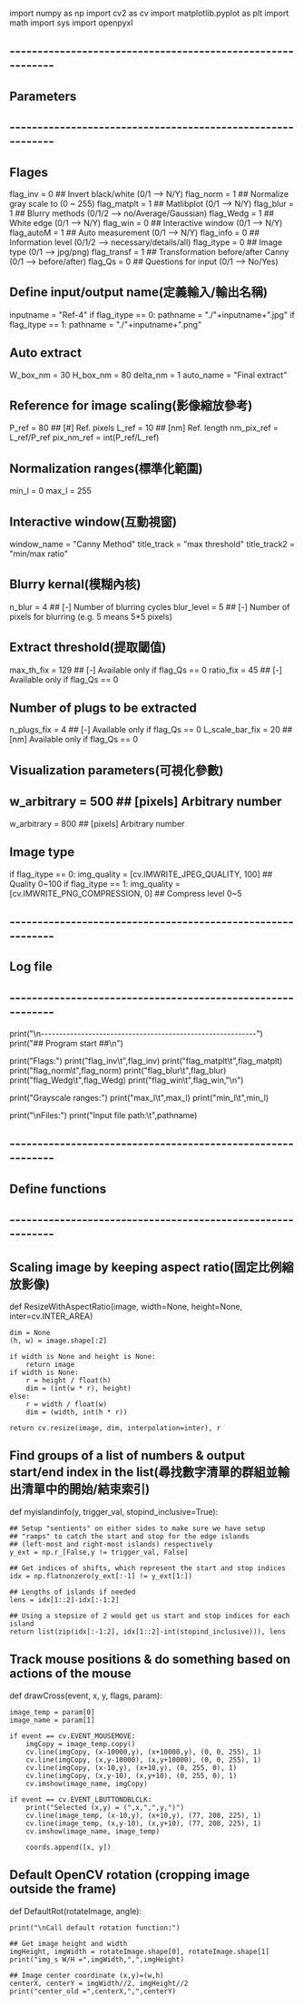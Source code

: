 import numpy as np
import cv2 as cv
import matplotlib.pyplot as plt
import math
import sys
import openpyxl

## -----------------------------------------------------------
## Parameters
## -----------------------------------------------------------
## Flages
flag_inv = 0    ## Invert black/white (0/1 --> N/Y)
flag_norm = 1   ## Normalize gray scale to (0 ~ 255)
flag_matplt = 1 ## Matlibplot (0/1 --> N/Y)
flag_blur = 1   ## Blurry methods (0/1/2 --> no/Average/Gaussian)
flag_Wedg = 1   ## White edge (0/1 --> N/Y)
flag_win = 0    ## Interactive window (0/1 --> N/Y)
flag_autoM = 1  ## Auto measurement (0/1 --> N/Y)
flag_info = 0   ## Information level (0/1/2 --> necessary/details/all)
flag_itype = 0  ## Image type (0/1 --> jpg/png)
flag_transf = 1 ## Transformation before/after Canny (0/1 --> before/after)
flag_Qs = 0     ## Questions for input (0/1 --> No/Yes)

## Define input/output name(定義輸入/輸出名稱)
inputname = "Ref-4"
if flag_itype == 0:
    pathname = "./"+inputname+".jpg"
if flag_itype == 1:
    pathname = "./"+inputname+".png"

## Auto extract
W_box_nm = 30
H_box_nm = 80
delta_nm = 1
auto_name = "Final extract"

## Reference for image scaling(影像縮放參考)
P_ref = 80  ## [#] Ref. pixels
L_ref = 10  ## [nm] Ref. length
nm_pix_ref = L_ref/P_ref
pix_nm_ref = int(P_ref/L_ref)

## Normalization ranges(標準化範圍)
min_l = 0
max_l = 255

## Interactive window(互動視窗)
window_name = "Canny Method"
title_track = "max threshold"
title_track2 = "min/max ratio"

## Blurry kernal(模糊內核)
n_blur = 4           ## [-]  Number of blurring cycles
blur_level = 5       ## [-]  Number of pixels for blurring (e.g. 5 means 5*5 pixels)

## Extract threshold(提取閾值)
max_th_fix = 129      ## [-]  Available only if flag_Qs == 0
ratio_fix = 45       ## [-]  Available only if flag_Qs == 0

## Number of plugs to be extracted
n_plugs_fix = 4      ## [-]  Available only if flag_Qs == 0
L_scale_bar_fix = 20 ## [nm] Available only if flag_Qs == 0

## Visualization parameters(可視化參數)
## w_arbitrary = 500  ## [pixels] Arbitrary number
w_arbitrary = 800  ## [pixels] Arbitrary number

## Image type
if flag_itype == 0:
    img_quality = [cv.IMWRITE_JPEG_QUALITY, 100]  ## Quality 0~100
if flag_itype == 1:
    img_quality = [cv.IMWRITE_PNG_COMPRESSION, 0] ## Compress level 0~5

## -----------------------------------------------------------
## Log file
## -----------------------------------------------------------
print("\n-----------------------------------------------------------")
print("## Program start ##\n")

print("Flags:")
print("flag_inv\t",flag_inv)
print("flag_matplt\t",flag_matplt)
print("flag_norm\t",flag_norm)
print("flag_blur\t",flag_blur)
print("flag_Wedg\t",flag_Wedg)
print("flag_win\t",flag_win,"\n")

print("Grayscale ranges:")
print("max_l\t",max_l)
print("min_l\t",min_l)

print("\nFiles:")
print("Input file path:\t",pathname)

## -----------------------------------------------------------
## Define functions
## -----------------------------------------------------------
## Scaling image by keeping aspect ratio(固定比例縮放影像)
def ResizeWithAspectRatio(image, width=None, height=None, inter=cv.INTER_AREA)

    dim = None
    (h, w) = image.shape[:2]

    if width is None and height is None:
        return image
    if width is None:
        r = height / float(h)
        dim = (int(w * r), height)
    else:
        r = width / float(w)
        dim = (width, int(h * r))

    return cv.resize(image, dim, interpolation=inter), r

## Find groups of a list of numbers & output start/end index in the list(尋找數字清單的群組並輸出清單中的開始/結束索引)
def myislandinfo(y, trigger_val, stopind_inclusive=True):

    ## Setup "sentients" on either sides to make sure we have setup
    ## "ramps" to catch the start and stop for the edge islands
    ## (left-most and right-most islands) respectively
    y_ext = np.r_[False,y != trigger_val, False]

    ## Get indices of shifts, which represent the start and stop indices
    idx = np.flatnonzero(y_ext[:-1] != y_ext[1:])

    ## Lengths of islands if needed
    lens = idx[1::2]-idx[:-1:2]

    ## Using a stepsize of 2 would get us start and stop indices for each island
    return list(zip(idx[:-1:2], idx[1::2]-int(stopind_inclusive))), lens

## Track mouse positions & do something based on actions of the mouse
def drawCross(event, x, y, flags, param):

    image_temp = param[0]
    image_name = param[1]

    if event == cv.EVENT_MOUSEMOVE:
        imgCopy = image_temp.copy()
        cv.line(imgCopy, (x-10000,y), (x+10000,y), (0, 0, 255), 1)
        cv.line(imgCopy, (x,y-10000), (x,y+10000), (0, 0, 255), 1)
        cv.line(imgCopy, (x-10,y), (x+10,y), (0, 255, 0), 1)
        cv.line(imgCopy, (x,y-10), (x,y+10), (0, 255, 0), 1)
        cv.imshow(image_name, imgCopy)

    if event == cv.EVENT_LBUTTONDBLCLK:
        print("Selected (x,y) = (",x,",",y,")")
        cv.line(image_temp, (x-10,y), (x+10,y), (77, 208, 225), 1)
        cv.line(image_temp, (x,y-10), (x,y+10), (77, 208, 225), 1)
        cv.imshow(image_name, image_temp)

        coords.append([x, y])

## Default OpenCV rotation (cropping image outside the frame)
def DefaultRot(rotateImage, angle):

    print("\nCall default rotation function:")

    ## Get image height and width
    imgHeight, imgWidth = rotateImage.shape[0], rotateImage.shape[1]
    print("img_s W/H =",imgWidth,",",imgHeight)

    ## Image center coordinate (x,y)=(w,h)
    centerX, centerY = imgWidth//2, imgHeight//2
    print("center_old =",centerX,",",centerY)



































